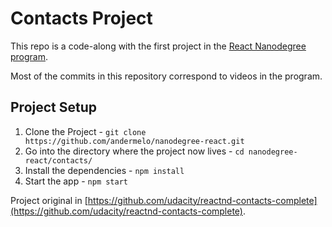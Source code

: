 # Contacts Project

This repo is a code-along with the first project in the [React Nanodegree program](https://www.udacity.com/course/react-nanodegree--nd019).

Most of the commits in this repository correspond to videos in the program.

## Project Setup

1. Clone the Project - `git clone https://github.com/andermelo/nanodegree-react.git`
2. Go into the directory where the project now lives - `cd nanodegree-react/contacts/`
3. Install the dependencies - `npm install`
4. Start the app - `npm start`


Project original in [https://github.com/udacity/reactnd-contacts-complete](https://github.com/udacity/reactnd-contacts-complete).
